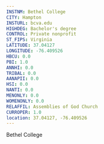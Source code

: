 ```yaml
---
INSTNM: Bethel College
CITY: Hampton
INSTURL: bcva.edu
HIGHDEG: Bachelor's degree
CONTROL: Private nonprofit
ST_FIPS: Virginia
LATITUDE: 37.04127
LONGITUDE: -76.409526
HBCU: 0.0
PBI: 1.0
ANNHI: 0.0
TRIBAL: 0.0
AANAPII: 0.0
HSI: 0.0
NANTI: 0.0
MENONLY: 0.0
WOMENONLY: 0.0
RELAFFIL: Assemblies of God Church
CURROPER: 1.0
location: 37.04127, -76.409526
---
```

Bethel College